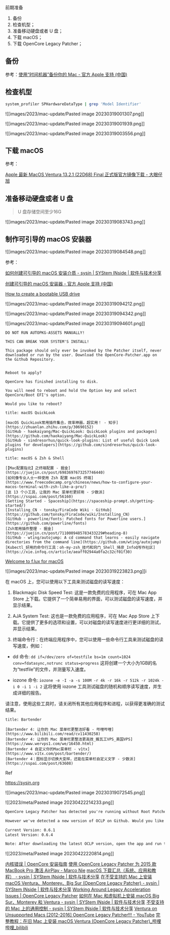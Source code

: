 前期准备

1. 备份
2. 检查机型；
3. 准备移动硬盘或者 U 盘；
4. 下载 macOS；
5. 下载 OpenCore Legacy Patcher；

## 备份

参考：[使用“时间机器”备份你的 Mac - 官方 Apple 支持 (中国)](https://support.apple.com/zh-cn/HT201250)

## 检查机型

```sh
system_profiler SPHardwareDataType | grep 'Model Identifier'
```

![[images/2023/mac-update/Pasted image 20230319001307.png]]

![[images/2023/mac-update/Pasted image 20230319001939.png]]

![[images/2023/mac-update/Pasted image 20230319003556.png]]

## 下载 macOS

参考：

[Apple 最新 MacOS Ventura 13.2.1 (22D68) Final 正式版官方镜像下载 - 大眼仔旭](http://www.dayanzai.me/macos-ventura.html)

## 准备移动硬盘或者 U 盘

> U 盘存储空间至少16G

![[images/2023/mac-update/Pasted image 20230319083743.png]]

## 制作可引导的 macOS 安装器

![[images/2023/mac-update/Pasted image 20230319084548.png]]

参考：

[如何创建可引导的 macOS 安装介质 - sysin | SYStem INside | 软件与技术分享](https://sysin.org/blog/macos-createinstallmedia/)

[创建可引导的 macOS 安装器 - 官方 Apple 支持 (中国)](https://support.apple.com/zh-cn/HT201372)

[How to create a bootable USB drive](https://www.ifixit.com/Guide/How+to+create+a+bootable+USB+drive/66371)

![[images/2023/mac-update/Pasted image 20230319094212.png]]

![[images/2023/mac-update/Pasted image 20230319094342.png]]

![[images/2023/mac-update/Pasted image 20230319094601.png]]

```
DO NOT RUN AUTOPKG-ASSETS MANUALLY!

THIS CAN BREAK YOUR SYSTEM'S INSTALL!

This package should only ever be invoked by the Patcher itself, never downloaded or run by the user. Download the OpenCore-Patcher.app on the Github Repository.


```

```
Reboot to apply?

OpenCore has finished installing to disk.

You will need to reboot and hold the Option key and select OpenCore/Boot EFI's option.

Would you like to reboot?
```

```ad-note
title: macOS QuickLook

[macOS QuickLook常用插件集合，效率神器，超实用！ - 知乎](https://zhuanlan.zhihu.com/p/30690152)
[GitHub - haokaiyang/Mac-QuickLook: QuickLook plugins and packages](https://github.com/haokaiyang/Mac-QuickLook)
[GitHub - sindresorhus/quick-look-plugins: List of useful Quick Look plugins for developers](https://github.com/sindresorhus/quick-look-plugins)

```

```ad-note
title: macOS & Zsh & Shell

[【Mac配置指北】之终端配置 - 掘金](https://juejin.cn/post/6983697673257746440)
[如何像专业人士一样使用 Zsh 配置 macOS 终端](https://www.freecodecamp.org/chinese/news/how-to-configure-your-macos-terminal-with-zsh-like-a-pro/)
[这 13 个小工具，让我的 Mac 菜单栏更好用 - 少数派](https://sspai.com/post/56160)
[Getting Started - Spaceship](https://spaceship-prompt.sh/getting-started/)
[Installing_CN · tonsky/FiraCode Wiki · GitHub](https://github.com/tonsky/FiraCode/wiki/Installing_CN)
[GitHub - powerline/fonts: Patched fonts for Powerline users.](https://github.com/powerline/fonts)
[Zsh常用插件整理 - 掘金](https://juejin.cn/post/7110009485783433229#heading-8)
[GitHub - wting/autojump: A cd command that learns - easily navigate directories from the command line](https://github.com/wting/autojump)
[Kubectl_好用的命令行工具：oh-my-zsh_技巧和窍门_Shell_琦彦_InfoQ写作社区](https://xie.infoq.cn/article/aeaff02944a0fa2c32cf01f30)

```

[Welcome to f.lux for macOS](https://justgetflux.com/news/pages/macquickstart/)

![[images/2023/mac-update/Pasted image 20230319223823.png]]i

在 macOS 上，您可以使用以下工具来测试磁盘的读写速度：

1.  Blackmagic Disk Speed Test: 这是一款免费的应用程序，可在 Mac App Store 上下载。它提供了一个简单易用的界面，可以测试磁盘的读写速度，并显示结果。
    
2.  AJA System Test: 这也是一款免费的应用程序，可在 Mac App Store 上下载。它提供了更多的选项和设置，可以对磁盘的读写速度进行更详细的测试，并显示结果。
    
3.  终端命令行：在终端应用程序中，您可以使用一些命令行工具来测试磁盘的读写速度，例如：
    

-   dd 命令: `dd if=/dev/zero of=testfile bs=1m count=1024 conv=fdatasync,notrunc status=progress` 这将创建一个大小为1GB的名为“testfile”的文件，并测量写入速度。
    
-   iozone 命令: `iozone -e -I -a -s 100M -r 4k -r 16k -r 512k -r 1024k -i 0 -i 1 -i 2` 这将使用 iozone 工具测试磁盘的随机和顺序读写速度，并生成详细的报告。
    

请注意，使用这些工具时，请关闭所有其他应用程序和进程，以获得更准确的测试结果。

```ad-note
title: Bartender

[Bartender 4: 让你的 Mac 菜单栏更整洁好看 - 哔哩哔哩](https://www.bilibili.com/read/cv11430258)
[Bartender 4: 让你的 Mac 菜单栏更整洁更高效_搬瓦工VPS_美国VPS](https://www.wervps1.com/we/16450.html)
[Bartender 4 自定义你的Mac菜单栏 - v1tx](https://www.v1tx.com/post/bartender/)
[Bartender 4：图标显示切换大变样，还能在菜单栏自定义文字 - 少数派](https://sspai.com/post/63608)

```

Ref

https://sysin.org

![[images/2023/mac-update/Pasted image 20230319072545.png]]

![[2023/meta/Pasted image 20230422214233.png]]

```md
OpenCore Legacy Patcher has detected you're running without Root Patches, and would like to install them.

However we've detected a new version of OCLP on Github. Would you like to view this?

Current Version: 0.6.1
Latest Version: 0.6.4

Note: After downloading the latest OCLP version, open the app and run the 'Post Install Root Patcher' from the main menu.
```

![[2023/meta/Pasted image 20230422220814.png]]

[内核错误 | OpenCore 安装指南](https://thrrip.github.io/OpenCore-Install-Guide/troubleshooting/extended/kernel-issues.html#%E5%8D%A1%E5%9C%A8-ioconsoleusers-gioscreenlock-giolockstate-3-%E6%88%96%E9%99%84%E8%BF%91)
[使用 OpenCore Legacy Patcher 为 2015 款 MacBook Pro 激活 AirPlay - Marco Nie](https://blog.niekun.net/archives/2353.html)
[macOS 下载汇总（系统、应用和教程） - sysin | SYStem INside | 软件与技术分享](https://sysin.org/blog/macOS/)
[在不受支持的 Mac 上安装 macOS Ventura、Monterey、Big Sur (OpenCore Legacy Patcher) - sysin | SYStem INside | 软件与技术分享](https://sysin.org/blog/install-macos-13-on-unsupported-mac/#5-%E8%BF%90%E8%A1%8C-%E2%80%9CPost-Install-Root-Patch%E2%80%9D)
[Working Around Legacy Acceleration Issues | OpenCore Legacy Patcher](https://dortania.github.io/OpenCore-Legacy-Patcher/ACCEL.html#broken-background-blurs)
[如何在 Mac 和虚拟机上安装 macOS Big Sur、Monterey 和 Ventura - sysin | SYStem INside | 软件与技术分享](https://sysin.org/blog/how-to-install-macos/#3-%E5%9C%A8%E7%89%A9%E7%90%86%E6%9C%BA-ESXi-%E4%B8%AD%E5%AE%89%E8%A3%85%E8%99%9A%E6%8B%9F%E6%9C%BA-2)
[不受支持的 Mac 上的通用控制 - sysin | SYStem INside | 软件与技术分享](https://sysin.org/blog/macos-universal-control-on-unsupported-mac/)
[Ventura on Unsupported Macs [2012-2016] OpenCore Legacy Patcher!!! - YouTube](https://www.youtube.com/watch?v=3LOqHMo5WSQ&ab_channel=Mr.Macintosh)
[完整教程：在旧 Mac 上安装 macOS Ventura (OpenCore Legacy Patcher)_哔哩哔哩_bilibili](https://www.bilibili.com/video/BV1jg41167q3/?from=search&vd_source=3710ff3fa57db21b813ef420454b2e16)
